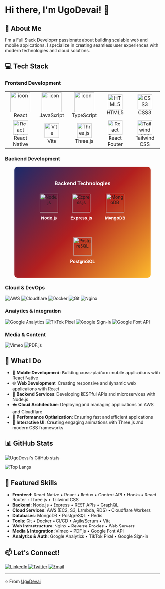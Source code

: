 # Hi there, I'm UgoDevai! 👋 

## 🚀 About Me 
I'm a Full Stack Developer passionate about building scalable web and mobile applications. I specialize in creating seamless user experiences with modern technologies and cloud solutions.

## 💻 Tech Stack

### Frontend Development
<div align="center">
  <table>
    <tr>
      <td align="center" width="96">
        <img src="https://techstack-generator.vercel.app/react-icon.svg" alt="icon" width="65" height="65" />
        <br>React
      </td>
      <td align="center" width="96">
        <img src="https://techstack-generator.vercel.app/js-icon.svg" alt="icon" width="65" height="65" />
        <br>JavaScript
      </td>
      <td align="center" width="96">
        <img src="https://techstack-generator.vercel.app/ts-icon.svg" alt="icon" width="65" height="65" />
        <br>TypeScript
      </td>
      <td align="center" width="96">
        <img src="https://skillicons.dev/icons?i=html" width="48" height="48" alt="HTML5" />
        <br>HTML5
      </td>
      <td align="center" width="96">
        <img src="https://skillicons.dev/icons?i=css" width="48" height="48" alt="CSS3" />
        <br>CSS3
      </td>
    </tr>
    <tr>
      <td align="center" width="96">
        <img src="https://skillicons.dev/icons?i=react" width="48" height="48" alt="React Native" />
        <br>React Native
      </td>
      <td align="center" width="96">
        <img src="https://skillicons.dev/icons?i=vite" width="48" height="48" alt="Vite" />
        <br>Vite
      </td>
      <td align="center" width="96">
        <img src="https://skillicons.dev/icons?i=threejs" width="48" height="48" alt="Three.js" />
        <br>Three.js
      </td>
      <td align="center" width="96">
        <img src="https://cdn.jsdelivr.net/gh/devicons/devicon/icons/react/react-original.svg" width="48" height="48" alt="React Router" />
        <br>React Router
      </td>
      <td align="center" width="96">
        <img src="https://skillicons.dev/icons?i=tailwind" width="48" height="48" alt="Tailwind CSS" />
        <br>Tailwind CSS
      </td>
    </tr>
  </table>
</div>

### Backend Development
<div align="center">
  <div style="width: 80%; padding: 20px; background: linear-gradient(135deg, #1a2a6c, #b21f1f, #fdbb2d); border-radius: 10px; margin: 0 auto;">
    <h3 style="color: white; text-align: center; margin-bottom: 15px;">Backend Technologies</h3>
    <div style="display: flex; justify-content: center; gap: 20px; flex-wrap: wrap; flex-direction: row;">
      <div style="text-align: center; padding: 10px;">
        <img src="https://skillicons.dev/icons?i=nodejs" width="60" height="60" alt="Node.js" />
        <p style="color: white; margin-top: 10px; font-weight: bold;">Node.js</p>
      </div>
      <div style="text-align: center; padding: 10px;">
        <img src="https://skillicons.dev/icons?i=express" width="60" height="60" alt="Express.js" />
        <p style="color: white; margin-top: 10px; font-weight: bold;">Express.js</p>
      </div>
      <div style="text-align: center; padding: 10px;">
        <img src="https://skillicons.dev/icons?i=mongodb" width="60" height="60" alt="MongoDB" />
        <p style="color: white; margin-top: 10px; font-weight: bold;">MongoDB</p>
      </div>
      <div style="text-align: center; padding: 10px;">
        <img src="https://skillicons.dev/icons?i=postgres" width="60" height="60" alt="PostgreSQL" />
        <p style="color: white; margin-top: 10px; font-weight: bold;">PostgreSQL</p>
      </div>
    </div>
  </div>
</div>

### Cloud & DevOps
![AWS](https://img.shields.io/badge/AWS-FF9900?style=for-the-badge&logo=amazonaws&logoColor=white)
![Cloudflare](https://img.shields.io/badge/Cloudflare-F38020?style=for-the-badge&logo=Cloudflare&logoColor=white)
![Docker](https://img.shields.io/badge/Docker-2496ED?style=for-the-badge&logo=docker&logoColor=white)
![Git](https://img.shields.io/badge/Git-E44C30?style=for-the-badge&logo=git&logoColor=white)
![Nginx](https://img.shields.io/badge/Nginx-009639?style=for-the-badge&logo=nginx&logoColor=white)

### Analytics & Integration
![Google Analytics](https://img.shields.io/badge/Google_Analytics-E37400?style=for-the-badge&logo=google-analytics&logoColor=white)
![TikTok Pixel](https://img.shields.io/badge/TikTok_Pixel-000000?style=for-the-badge&logo=tiktok&logoColor=white)
![Google Sign-in](https://img.shields.io/badge/Google_Sign--in-4285F4?style=for-the-badge&logo=google&logoColor=white)
![Google Font API](https://img.shields.io/badge/Google_Font_API-4285F4?style=for-the-badge&logo=google-fonts&logoColor=white)

### Media & Content
![Vimeo](https://img.shields.io/badge/Vimeo-1AB7EA?style=for-the-badge&logo=vimeo&logoColor=white)
![PDF.js](https://img.shields.io/badge/PDF.js-FF0000?style=for-the-badge&logo=adobe-acrobat-reader&logoColor=white)

## 🔧 What I Do

- 📱 **Mobile Development**: Building cross-platform mobile applications with React Native
- 🌐 **Web Development**: Creating responsive and dynamic web applications with React
- 🔧 **Backend Services**: Developing RESTful APIs and microservices with Node.js
- ☁️ **Cloud Architecture**: Deploying and managing applications on AWS and Cloudflare
- 🚀 **Performance Optimization**: Ensuring fast and efficient applications
- 🎨 **Interactive UI**: Creating engaging animations with Three.js and modern CSS frameworks

## 📊 GitHub Stats

![UgoDevai's GitHub stats](https://github-readme-stats.vercel.app/api?username=UgoDevai&show_icons=true&theme=dark)

![Top Langs](https://github-readme-stats.vercel.app/api/top-langs/?username=UgoDevai&layout=compact&theme=dark)

## 🌟 Featured Skills

- **Frontend**: React Native • React • Redux • Context API • Hooks • React Router • Three.js • Tailwind CSS
- **Backend**: Node.js • Express • REST APIs • GraphQL
- **Cloud Services**: AWS (EC2, S3, Lambda, RDS) • Cloudflare Workers
- **Databases**: MongoDB • PostgreSQL • Redis
- **Tools**: Git • Docker • CI/CD • Agile/Scrum • Vite
- **Web Infrastructure**: Nginx • Reverse Proxies • Web Servers
- **Media & Integration**: Vimeo • PDF.js • Google Font API
- **Analytics & Auth**: Google Analytics • TikTok Pixel • Google Sign-in

## 📫 Let's Connect!

[![LinkedIn](https://img.shields.io/badge/LinkedIn-0077B5?style=for-the-badge&logo=linkedin&logoColor=white)](https://linkedin.com/in/your-profile)
[![Twitter](https://img.shields.io/badge/Twitter-1DA1F2?style=for-the-badge&logo=twitter&logoColor=white)](https://twitter.com/your-handle)
[![Email](https://img.shields.io/badge/Email-D14836?style=for-the-badge&logo=gmail&logoColor=white)](mailto:your-email@example.com)

---

⭐️ From [UgoDevai](https://github.com/UgoDevai)
